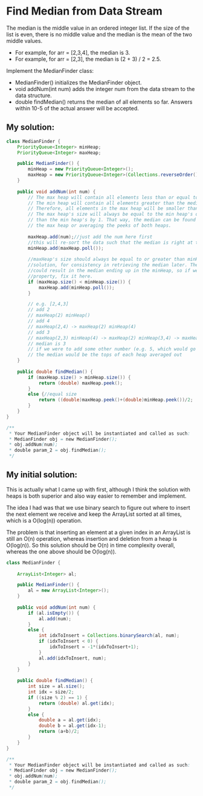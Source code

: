 # Find Median from Data Stream

The median is the middle value in an ordered integer list. If the size of the list is even, there is no middle value and the median is the mean of the two middle values.

* For example, for arr = [2,3,4], the median is 3.
* For example, for arr = [2,3], the median is (2 + 3) / 2 = 2.5.

Implement the MedianFinder class:

* MedianFinder() initializes the MedianFinder object.
* void addNum(int num) adds the integer num from the data stream to the data structure.
* double findMedian() returns the median of all elements so far. Answers within 10-5 of the actual answer will be accepted.

## My solution:

```Java
class MedianFinder {
    PriorityQueue<Integer> minHeap;
    PriorityQueue<Integer> maxHeap;

    public MedianFinder() {
        minHeap = new PriorityQueue<Integer>();
        maxHeap = new PriorityQueue<Integer>(Collections.reverseOrder());
    }
    
    public void addNum(int num) {
        // The max heap will contain all elements less than or equal to the median.
        // The min heap will contain all elements greater than the median.
        // Therefore, all elements in the max heap will be smaller than those in the min heap.
        // The max heap's size will always be equal to the min heap's or no greater
        // than the min heap's by 1. That way, the median can be found by either peeking
        // the max heap or averaging the peeks of both heaps.
        
        maxHeap.add(num);//just add the num here first
        //this will re-sort the data such that the median is right at the tops of the heaps
        minHeap.add(maxHeap.poll());
        
        //maxHeap's size should always be equal to or greater than minHeap by 1 for this 
        //solution, for consistency in retrieving the median later. The previous operation
        //could result in the median ending up in the minHeap, so if we break our size
        //property, fix it here.
        if (maxHeap.size() < minHeap.size()) {
            maxHeap.add(minHeap.poll());
        }

        // e.g. [2,4,3]
        // add 2
        // maxHeap(2) minHeap()
        // add 4
        // maxHeap(2,4) -> maxHeap(2) minHeap(4)
        // add 3
        // maxHeap(2,3) minHeap(4) -> maxHeap(2) minHeap(3,4) -> maxHeap(2,3) minHeap(4)
        // median is 3
        // if we were to add some other number (e.g. 5, which would go into the min heap) then
        // the median would be the tops of each heap averaged out
    }
    
    public double findMedian() {
        if (maxHeap.size() > minHeap.size()) {
            return (double) maxHeap.peek();
        }
        else {//equal size
            return ((double)maxHeap.peek()+(double)minHeap.peek())/2;
        }
    }
}

/**
 * Your MedianFinder object will be instantiated and called as such:
 * MedianFinder obj = new MedianFinder();
 * obj.addNum(num);
 * double param_2 = obj.findMedian();
 */
```


## My initial solution:

This is actually what I came up with first, although I think the solution with heaps is both superior and also way easier to remember and implement.

The idea I had was that we use binary search to figure out where to insert the next element we receive and keep the ArrayList sorted at all times, which is a O(log(n)) operation. 

The problem is that inserting an element at a given index in an ArrayList is still an O(n) operation, whereas insertion and deletion from a heap is O(log(n)). So this solution should be O(n) in time complexity overall, whereas the one above should be O(log(n)).

```Java
class MedianFinder {
    
    ArrayList<Integer> al;

    public MedianFinder() {
        al = new ArrayList<Integer>();
    }
    
    public void addNum(int num) {
        if (al.isEmpty()) {
            al.add(num);
        }
        else {
            int idxToInsert = Collections.binarySearch(al, num);
            if (idxToInsert < 0) {
                idxToInsert = -1*(idxToInsert+1);
            }
            al.add(idxToInsert, num);
        }
    }
    
    public double findMedian() {
        int size = al.size();
        int idx = size/2;
        if ((size % 2) == 1) {
            return (double) al.get(idx);
        }
        else {
            double a = al.get(idx);
            double b = al.get(idx-1);
            return (a+b)/2;
        }
    }
}

/**
 * Your MedianFinder object will be instantiated and called as such:
 * MedianFinder obj = new MedianFinder();
 * obj.addNum(num);
 * double param_2 = obj.findMedian();
 */
 ```
